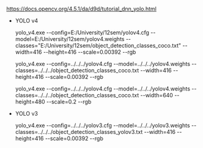 https://docs.opencv.org/4.5.1/da/d9d/tutorial_dnn_yolo.html

- YOLO v4

	yolo_v4.exe --config=E:/University/12sem/yolov4.cfg --model=‪E:/University/12sem/yolov4.weights --classes="E:/University/12sem/object_detection_classes_coco.txt" --width=416 --height=416 --scale=0.00392 --rgb
	
	yolo_v4.exe --config=../../../yolov4.cfg --model=../../../yolov4.weights --classes=../../../object_detection_classes_coco.txt --width=416 --height=416 --scale=0.00392 --rgb

	yolo_v4.exe --config=../../../yolov4.cfg --model=../../../yolov4.weights --classes=../../../object_detection_classes_coco.txt --width=640 --height=480 --scale=0.2 --rgb

- YOLO v3

	yolo_v4.exe --config=../../../yolov3.cfg --model=../../../yolov3.weights --classes=../../../object_detection_classes_yolov3.txt --width=416 --height=416 --scale=0.00392 --rgb